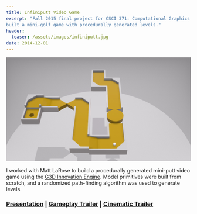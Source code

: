 ```yaml
---
title: Infiniputt Video Game
excerpt: "Fall 2015 final project for CSCI 371: Computational Graphics. We
built a mini-golf game with procedurally generated levels."
header:
  teaser: /assets/images/infiniputt.jpg
date: 2014-12-01
---
```


![A procedurally generated hole](/assets/images/infiniputt.jpg)

I worked with Matt LaRose to build a procedurally generated mini-putt video game
using the [G3D Innovation Engine](http://casual-effects.com/g3d/). Model primitives were built from scratch, and a randomized path-finding algorithm was used to generate levels.

### [Presentation]({{site.baseurl}}/pdfs/infiniputt_presentation.pdf) | [Gameplay Trailer](https://www.youtube.com/watch?v=Urxamu8B13g) | [Cinematic Trailer](https://www.youtube.com/watch?v=CjuGT15xmQI)
